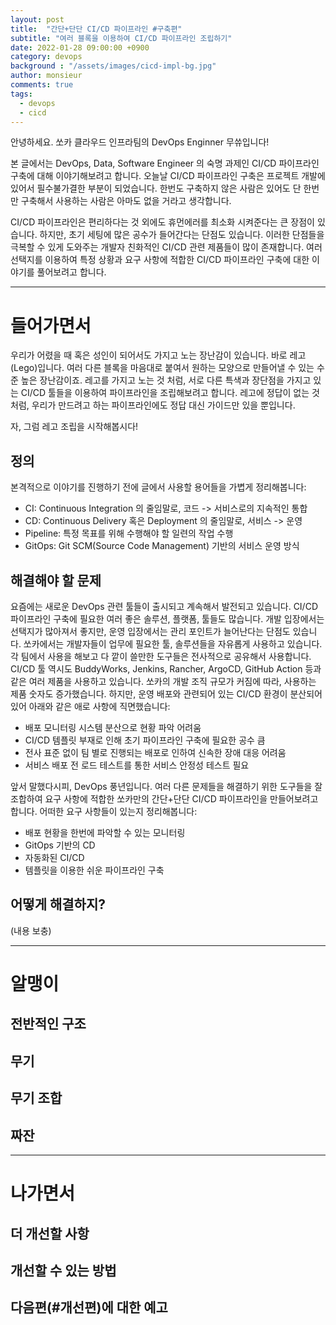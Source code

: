 ```yaml
---
layout: post
title:  "간단+단단 CI/CD 파이프라인 #구축편"
subtitle: "여러 블록을 이용하여 CI/CD 파이프라인 조립하기"
date: 2022-01-28 09:00:00 +0900
category: devops
background : "/assets/images/cicd-impl-bg.jpg"
author: monsieur
comments: true
tags:
  - devops
  - cicd
---
```


안녕하세요. 쏘카 클라우드 인프라팀의 DevOps Enginner 무쓔입니다!

본 글에서는 DevOps, Data, Software Engineer 의 숙명 과제인 CI/CD 파이프라인
구축에 대해 이야기해보려고 합니다. 오늘날 CI/CD 파이프라인 구축은 프로젝트
개발에 있어서 필수불가결한 부분이 되었습니다. 한번도 구축하지 않은 사람은
있어도 단 한번만 구축해서 사용하는 사람은 아마도 없을 거라고 생각합니다.

CI/CD 파이프라인은 편리하다는 것 외에도 휴먼에러를 최소화 시켜준다는 큰 장점이
있습니다. 하지만, 초기 세팅에 많은 공수가 들어간다는 단점도 있습니다. 이러한
단점들을 극복할 수 있게 도와주는 개발자 친화적인 CI/CD 관련 제품들이 많이
존재합니다. 여러 선택지를 이용하여 특정 상황과 요구 사항에 적합한 CI/CD
파이프라인 구축에 대한 이야기를 풀어보려고 합니다.

---
# 들어가면서

우리가 어렸을 때 혹은 성인이 되어서도 가지고 노는 장난감이 있습니다. 바로
레고(Lego)입니다. 여러 다른 블록을 마음대로 붙여서 원하는 모양으로 만들어낼 수
있는 수준 높은 장난감이죠. 레고를 가지고 노는 것 처럼, 서로 다른 특색과
장단점을 가지고 있는 CI/CD 툴들을 이용하여 파이프라인을 조립해보려고 합니다.
레고에 정답이 없는 것 처럼, 우리가 만드려고 하는 파이프라인에도 정답 대신
가이드만 있을 뿐입니다.

자, 그럼 레고 조립을 시작해봅시다!

## 정의

본격적으로 이야기를 진행하기 전에 글에서 사용할 용어들을 가볍게 정리해봅니다:

- CI: Continuous Integration 의 줄임말로, 코드 -> 서비스로의 지속적인 통합
- CD: Continuous Delivery 혹은 Deployment 의 줄임말로, 서비스 -> 운영 
- Pipeline: 특정 목표를 위해 수행해야 할 일련의 작업 수행
- GitOps: Git SCM(Source Code Management) 기반의 서비스 운영 방식

## 해결해야 할 문제

요즘에는 새로운 DevOps 관련 툴들이 출시되고 계속해서 발전되고 있습니다. CI/CD
파이프라인 구축에 필요한 여러 좋은 솔루션, 플랫폼, 툴들도 많습니다. 개발
입장에서는 선택지가 많아져서 좋지만, 운영 입장에서는 관리 포인트가 늘어난다는
단점도 있습니다. 쏘카에서는 개발자들이 업무에 필요한 툴, 솔루션들을 자유롭게
사용하고 있습니다. 각 팀에서 사용을 해보고 다 깥이 쓸만한 도구들은 전사적으로
공유해서 사용합니다. CI/CD 툴 역시도 BuddyWorks, Jenkins, Rancher, ArgoCD,
GitHub Action 등과 같은 여러 제품을 사용하고 있습니다. 쏘카의 개발 조직 규모가
커짐에 따라, 사용하는 제품 숫자도 증가했습니다. 하지만, 운영 배포와 관련되어
있는 CI/CD 환경이 분산되어 있어 아래와 같은 애로 사항에 직면했습니다:

- 배포 모니터링 시스템 분산으로 현황 파악 어려움
- CI/CD 템플릿 부재로 인해 초기 파이프라인 구축에 필요한 공수 큼
- 전사 표준 없이 팀 별로 진행되는 배포로 인하여 신속한 장애 대응 어려움
- 서비스 배포 전 로드 테스트를 통한 서비스 안정성 테스트 필요

앞서 말했다시피, DevOps 풍년입니다. 여러 다른 문제들을 해결하기 위한 도구들을
잘 조합하여 요구 사항에 적합한 쏘카만의 간단+단단 CI/CD 파이프라인을
만들어보려고 합니다. 어떠한 요구 사항들이 있는지 정리해봅니다:

- 배포 현황을 한번에 파악할 수 있는 모니터링
- GitOps 기반의 CD
- 자동화된 CI/CD
- 템플릿을 이용한 쉬운 파이프라인 구축

## 어떻게 해결하지?

(내용 보충)

---
# 알맹이

## 전반적인 구조

## 무기

## 무기 조합

## 짜잔

---
# 나가면서

## 더 개선할 사항

## 개선할 수 있는 방법

## 다음편(#개선편)에 대한 예고
